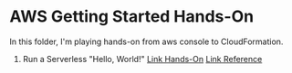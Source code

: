 # AWS Getting Started Hands-On

In this folder, I'm playing hands-on from aws console to CloudFormation.

1. Run a Serverless "Hello, World!" [Link Hands-On](https://aws.amazon.com/getting-started/hands-on/run-serverless-code/) [Link Reference](https://lumigo.io/aws-lambda-deployment/aws-lambda-cloudformation/)
